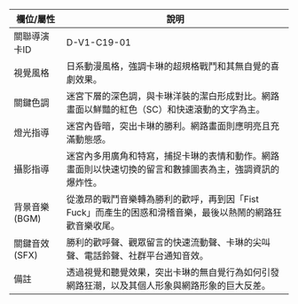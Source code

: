 | 欄位/屬性 | 說明 |
|---|---|
| 關聯導演卡ID | D-V1-C19-01 |
| 視覺風格 | 日系動漫風格，強調卡琳的超規格戰鬥和其無自覺的喜劇效果。 |
| 關鍵色調 | 迷宮下層的深色調，與卡琳洋裝的潔白形成對比。網路畫面以鮮豔的紅色（SC）和快速滾動的文字為主。 |
| 燈光指導 | 迷宮內昏暗，突出卡琳的勝利。網路畫面則應明亮且充滿動態感。 |
| 攝影指導 | 迷宮內多用廣角和特寫，捕捉卡琳的表情和動作。網路畫面則以快速切換的留言和數據圖表為主，強調資訊的爆炸性。 |
| 背景音樂 (BGM) | 從激昂的戰鬥音樂轉為勝利的歡呼，再到因「Fist Fuck」而產生的困惑和滑稽音樂，最後以熱鬧的網路狂歡音樂收尾。 |
| 關鍵音效 (SFX) | 勝利的歡呼聲、觀眾留言的快速流動聲、卡琳的尖叫聲、電話鈴聲、社群平台通知音效。 |
| 備註 | 透過視覺和聽覺效果，突出卡琳的無自覺行為如何引發網路狂潮，以及其個人形象與網路形象的巨大反差。 |
